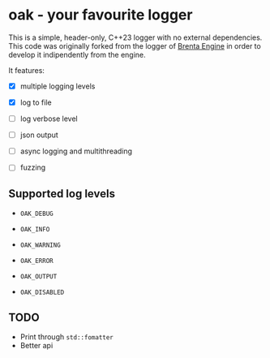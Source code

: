 # oak - your favourite logger

This is a simple, header-only, C++23 logger with no external dependencies.
This code was originally forked from the logger of [Brenta Engine](https://github.com/San7o/Brenta-Engine)
in order to develop it indipendently from the engine.

It features:

- [x] multiple logging levels

- [x] log to file

- [ ] log verbose level

- [ ] json output

- [ ] async logging and multithreading

- [ ] fuzzing

## Supported log levels

- `OAK_DEBUG`

- `OAK_INFO`

- `OAK_WARNING`

- `OAK_ERROR`

- `OAK_OUTPUT`

- `OAK_DISABLED`

## TODO

- Print through `std::fomatter`
- Better api

